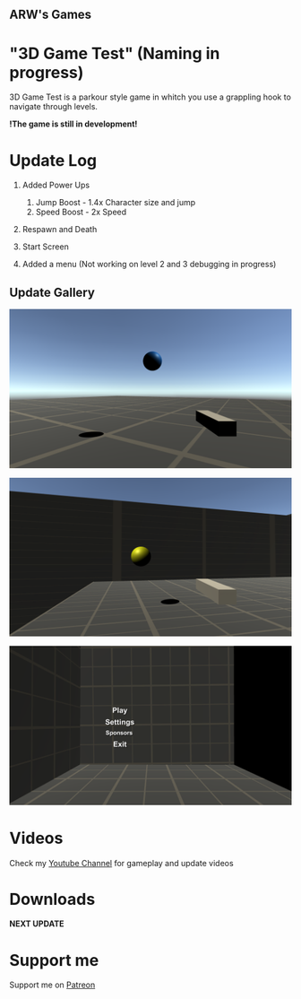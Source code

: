## ARW's Games

# "3D Game Test" (Naming in progress)

3D Game Test is a parkour style game in whitch you use a grappling hook to navigate through levels.

**!The game is still in development!**

# Update Log 

1. Added Power Ups
   1. Jump Boost - 1.4x Character size and jump   
   1. Speed Boost - 2x Speed

2. Respawn and Death

3. Start Screen

4. Added a menu (Not working on level 2 and 3 debugging in progress)


## Update Gallery

![Jump Boost](/images/JumpBoost.png)

![Speed Boost](/images/SpeedBoost.png)

![Start Screen](/images/TitleScreen.png)

# Videos

Check my [Youtube Channel](https://www.youtube.com/channel/UC7LkAn-t5wo2rUwMPs5SxYA) for gameplay and update videos

# Downloads

**NEXT UPDATE**


# Support me

Support me on [Patreon](https://www.patreon.com/agentricewatergames)
